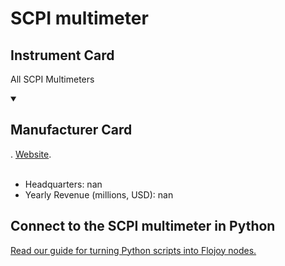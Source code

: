 
# SCPI multimeter

## Instrument Card

All SCPI Multimeters

<details open>
<summary><h2>Manufacturer Card</h2></summary>
. <a href="">Website</a>.
<br></br>
<ul>
  <li>Headquarters: nan</li>
  <li>Yearly Revenue (millions, USD): nan</li>
</ul>
</details>

## Connect to the SCPI multimeter in Python

[Read our guide for turning Python scripts into Flojoy nodes.](https://docs.flojoy.ai/custom-nodes/creating-custom-node/)


